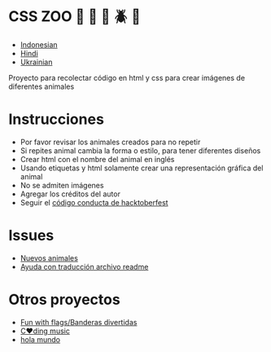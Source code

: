 # CSS ZOO :pig: :frog: :bee: :beetle: :lion:

+ [Indonesian](https://github.com/xaca/css_zoo/blob/master/readme_indonesian.md)
+ [Hindi](https://github.com/xaca/css_zoo/blob/master/readme_hindi.md)
+ [Ukrainian](https://github.com/xaca/css_zoo/blob/master/readme_ukrainian.md)

Proyecto para recolectar código en html y css para crear imágenes de diferentes animales

# Instrucciones

+ Por favor revisar los animales creados para no repetir
+ Si repites animal cambia la forma o estilo, para tener diferentes diseños
+ Crear html con el nombre del animal en inglés
+ Usando etiquetas y html solamente crear una representación gráfica del animal
+ No se admiten imágenes
+ Agregar los créditos del autor
+ Seguir el [código conducta de hacktoberfest](https://docs.google.com/document/d/1gFKOhyUqMZzrZcbq8A_TpO5x9J9HK6agv70awCH8pyI/edit)

# Issues

+ [Nuevos animales](https://github.com/xaca/css_zoo/issues/2)
+ [Ayuda con traducción archivo readme](https://github.com/xaca/css_zoo/issues/1) 

# Otros proyectos

+ [Fun with flags/Banderas divertidas](https://github.com/xaca/juego_banderas)
+ [C:heart:ding music](https://github.com/xaca/coding-music)
+ [hola mundo](https://github.com/xaca/holamundo.co) 
